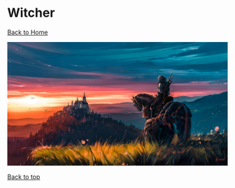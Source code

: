 # Witcher

[Back to Home](https://github.com/RickyFoots/Wallpapers/tree/main)

</h1>

<img src="https://github.com/RickyFoots/Wallpapers/blob/main/Collection/Video%20Games/Witcher/alena-aenami-the-witcher.jpg">

[Back to top](#Top)
